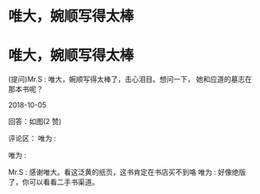 # 唯大，婉顺写得太棒

# 唯大，婉顺写得太棒

(提问)Mr.S : 唯大，婉顺写得太棒了，击心泪目。想问一下， 她和应道的墓志在那本书呢？

2018-10-05

回答：如图(2 赞)

评论区： 唯为 :

唯为 :

Mr.S : 感谢唯大。看这泛黄的纸页，这书肯定在书店买不到咯 唯为 : 好像绝版了，你可以看看二手书渠道。